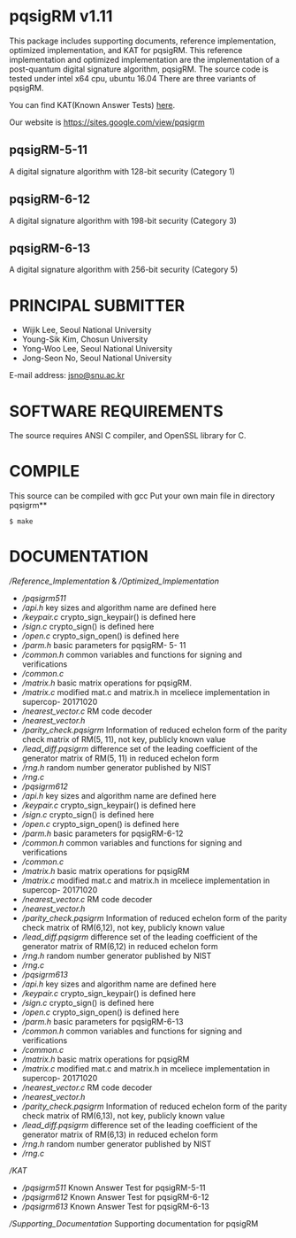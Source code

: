 pqsigRM v1.11
========

This package includes supporting documents, reference implementation, optimized implementation, and KAT for pqsigRM.
This reference implementation and optimized implementation are the implementation of a post-quantum digital signature algorithm, pqsigRM.
The source code is tested under intel x64 cpu, ubuntu 16.04
There are three variants of pqsigRM.

You can find KAT(Known Answer Tests) [here](https://1drv.ms/f/s!AhBZmnuD2ssygtcf8G3izibzY4Ydmg).

Our website is <https://sites.google.com/view/pqsigrm>

## pqsigRM-5-11
A digital signature algorithm with 128-bit security (Category 1)

## pqsigRM-6-12
A digital signature algorithm with 198-bit security (Category 3)

## pqsigRM-6-13
A digital signature algorithm with 256-bit security (Category 5)


# PRINCIPAL SUBMITTER
- Wijik Lee, Seoul National University
- Young-Sik Kim, Chosun University
- Yong-Woo Lee, Seoul National University
- Jong-Seon No, Seoul National University


E-mail address: <jsno@snu.ac.kr>

# SOFTWARE REQUIREMENTS

The source requires ANSI C compiler, and OpenSSL library for C.

# COMPILE
This source can be compiled with gcc
Put your own main file in directory pqsigrm**	

	$ make

# DOCUMENTATION
*/Reference_Implementation* & */Optimized_Implementation*  
- */pqsigrm511*  
 - */api.h*					key sizes and algorithm name are defined here  
 - */keypair.c* 			crypto_sign_keypair() is defined here  
 - */sign.c* 				crypto_sign() is defined here  
 - */open.c* 				crypto_sign_open() is defined here  
 - */parm.h* 				basic parameters for pqsigRM- 5- 11  
 - */common.h* 				common variables and functions for signing and verifications   
 - */common.c*  
 - */matrix.h* 				basic matrix operations for pqsigRM.  
 - */matrix.c* 				modified mat.c and matrix.h in mceliece implementation in supercop- 20171020  
 - */nearest_vector.c* 		RM code decoder  
 - */nearest_vector.h*  
 - */parity_check.pqsigrm*	Information of reduced echelon form of the parity check matrix of RM(5, 11), not key, publicly known value  
 - */lead_diff.pqsigrm* 		difference set of the leading coefficient of the generator matrix of RM(5, 11) in reduced echelon form  
 - */rng.h* 					random number generator published by NIST	  
 - */rng.c*  
- */pqsigrm612*  
 - */api.h*					key sizes and algorithm name are defined here  
 - */keypair.c* 				crypto_sign_keypair() is defined here  
 - */sign.c* 				crypto_sign() is defined here  
 - */open.c* 				crypto_sign_open() is defined here  
 - */parm.h* 				basic parameters for pqsigRM-6-12  
 - */common.h* 				common variables and functions for signing and verifications   
 - */common.c*  
 - */matrix.h* 				basic matrix operations for pqsigRM  
 - */matrix.c* 				modified mat.c and matrix.h in mceliece implementation in supercop- 20171020  
 - */nearest_vector.c* 		RM code decoder  
 - */nearest_vector.h*  
 - */parity_check.pqsigrm* 	Information of reduced echelon form of the parity check matrix of RM(6,12), not key, publicly known value  
 - */lead_diff.pqsigrm* 		difference set of the leading coefficient of the generator matrix of RM(6,12) in reduced echelon form  
 - */rng.h* 					random number generator published by NIST	  
 - */rng.c*  
- */pqsigrm613*  
 - */api.h*					key sizes and algorithm name are defined here  
 - */keypair.c* 				crypto_sign_keypair() is defined here  
 - */sign.c* 				crypto_sign() is defined here
 - */open.c* 				crypto_sign_open() is defined here  
 - */parm.h* 				basic parameters for pqsigRM-6-13
 - */common.h* 				common variables and functions for signing and verifications   
 - */common.c*  
 - */matrix.h* 				basic matrix operations for pqsigRM  
 - */matrix.c* 				modified mat.c and matrix.h in mceliece implementation in supercop- 20171020  
 - */nearest_vector.c* 		RM code decoder  
 - */nearest_vector.h*  
 - */parity_check.pqsigrm* 	Information of reduced echelon form of the parity check matrix of RM(6,13), not key, publicly known value  
 - */lead_diff.pqsigrm* 		difference set of the leading coefficient of the generator matrix of RM(6,13) in reduced echelon form  
 - */rng.h* 					random number generator published by NIST	  
 - */rng.c*  
 
*/KAT*  
- */pqsigrm511* 				Known Answer Test for pqsigRM-5-11  
- */pqsigrm612* 				Known Answer Test for pqsigRM-6-12  
- */pqsigrm613* 				Known Answer Test for pqsigRM-6-13

*/Supporting_Documentation* 		Supporting documentation for pqsigRM

